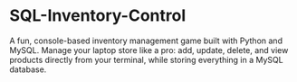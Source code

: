 # SQL-Inventory-Control
A fun, console-based inventory management game built with Python and MySQL. Manage your laptop store like a pro: add, update, delete, and view products directly from your terminal, while storing everything in a MySQL database.
